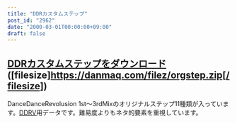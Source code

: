 ```yaml
---
title: "DDRカスタムステップ"
post_id: "2962"
date: "2000-03-01T00:00:00+09:00"
draft: false
---
```



## [DDRカスタムステップをダウンロード](/filez/orgstep.zip) ([filesize]https://danmaq.com/filez/orgstep.zip[/filesize])
DanceDanceRevolusion 1st～3rdMixのオリジナルステップ11種類が入っています。[DDRV](http://www5.big.or.jp/%7Enekotaro/ddrv/)用データです。難易度よりもネタ的要素を重視しています。
